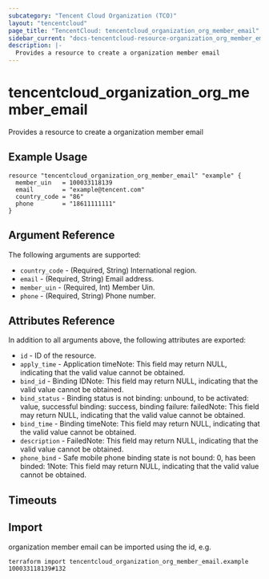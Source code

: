 ```yaml
---
subcategory: "Tencent Cloud Organization (TCO)"
layout: "tencentcloud"
page_title: "TencentCloud: tencentcloud_organization_org_member_email"
sidebar_current: "docs-tencentcloud-resource-organization_org_member_email"
description: |-
  Provides a resource to create a organization member email
---
```


# tencentcloud_organization_org_member_email

Provides a resource to create a organization member email

## Example Usage

```hcl
resource "tencentcloud_organization_org_member_email" "example" {
  member_uin   = 100033118139
  email        = "example@tencent.com"
  country_code = "86"
  phone        = "18611111111"
}
```

## Argument Reference

The following arguments are supported:

* `country_code` - (Required, String) International region.
* `email` - (Required, String) Email address.
* `member_uin` - (Required, Int) Member Uin.
* `phone` - (Required, String) Phone number.

## Attributes Reference

In addition to all arguments above, the following attributes are exported:

* `id` - ID of the resource.
* `apply_time` - Application timeNote: This field may return NULL, indicating that the valid value cannot be obtained.
* `bind_id` - Binding IDNote: This field may return NULL, indicating that the valid value cannot be obtained.
* `bind_status` - Binding status is not binding: unbound, to be activated: value, successful binding: success, binding failure: failedNote: This field may return NULL, indicating that the valid value cannot be obtained.
* `bind_time` - Binding timeNote: This field may return NULL, indicating that the valid value cannot be obtained.
* `description` - FailedNote: This field may return NULL, indicating that the valid value cannot be obtained.
* `phone_bind` - Safe mobile phone binding state is not bound: 0, has been binded: 1Note: This field may return NULL, indicating that the valid value cannot be obtained.


## Timeouts

<no value>


## Import

organization member email can be imported using the id, e.g.

```
terraform import tencentcloud_organization_org_member_email.example 100033118139#132
```

